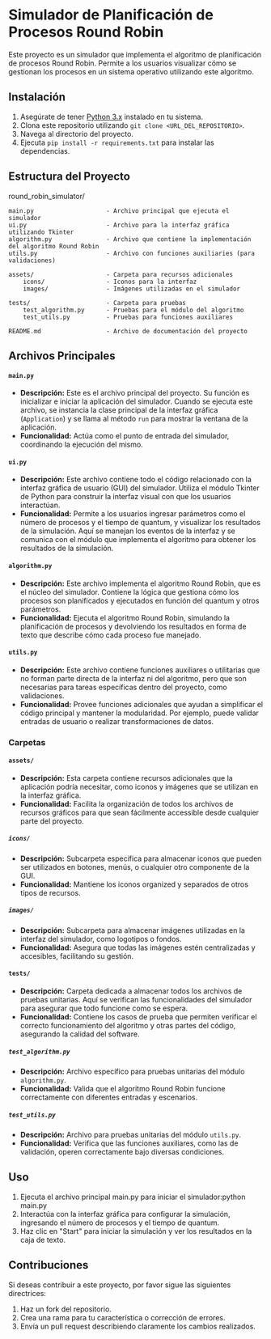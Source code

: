 # Simulador de Planificación de Procesos Round Robin

Este proyecto es un simulador que implementa el algoritmo de planificación de procesos Round Robin. Permite a los usuarios visualizar cómo se gestionan los procesos en un sistema operativo utilizando este algoritmo.

## Instalación

1. Asegúrate de tener [Python 3.x](https://www.python.org/downloads/) instalado en tu sistema.
2. Clona este repositorio utilizando `git clone <URL_DEL_REPOSITORIO>`.
3. Navega al directorio del proyecto.
4. Ejecuta `pip install -r requirements.txt` para instalar las dependencias.

## Estructura del Proyecto

round_robin_simulator/

    main.py                    - Archivo principal que ejecuta el simulador
    ui.py                      - Archivo para la interfaz gráfica utilizando Tkinter
    algorithm.py               - Archivo que contiene la implementación del algoritmo Round Robin
    utils.py                   - Archivo con funciones auxiliaries (para validaciones)

    assets/                    - Carpeta para recursos adicionales
        icons/                 - Iconos para la interfaz
        images/                - Imágenes utilizadas en el simulador

    tests/                     - Carpeta para pruebas
        test_algorithm.py      - Pruebas para el módulo del algoritmo
        test_utils.py          - Pruebas para funciones auxiliares

    README.md                  - Archivo de documentación del proyecto

## Archivos Principales

#### `main.py`

- **Descripción:**
  Este es el archivo principal del proyecto. Su función es inicializar e iniciar la aplicación del simulador. Cuando se ejecuta este archivo, se instancia la clase principal de la interfaz gráfica (`Application`) y se llama al método `run` para mostrar la ventana de la aplicación.
- **Funcionalidad:**
  Actúa como el punto de entrada del simulador, coordinando la ejecución del mismo.

#### `ui.py`

- **Descripción:**
  Este archivo contiene todo el código relacionado con la interfaz gráfica de usuario (GUI) del simulador. Utiliza el módulo Tkinter de Python para construir la interfaz visual con que los usuarios interactúan.
- **Funcionalidad:**
  Permite a los usuarios ingresar parámetros como el número de procesos y el tiempo de quantum, y visualizar los resultados de la simulación. Aquí se manejan los eventos de la interfaz y se comunica con el módulo que implementa el algoritmo para obtener los resultados de la simulación.

#### `algorithm.py`

- **Descripción:**
  Este archivo implementa el algoritmo Round Robin, que es el núcleo del simulador. Contiene la lógica que gestiona cómo los procesos son planificados y ejecutados en función del quantum y otros parámetros.
- **Funcionalidad:**
  Ejecuta el algoritmo Round Robin, simulando la planificación de procesos y devolviendo los resultados en forma de texto que describe cómo cada proceso fue manejado.

#### `utils.py`

- **Descripción:**
  Este archivo contiene funciones auxiliares o utilitarias que no forman parte directa de la interfaz ni del algoritmo, pero que son necesarias para tareas específicas dentro del proyecto, como validaciones.
- **Funcionalidad:**
  Provee funciones adicionales que ayudan a simplificar el código principal y mantener la modularidad. Por ejemplo, puede validar entradas de usuario o realizar transformaciones de datos.

### Carpetas

#### `assets/`

- **Descripción:**
  Esta carpeta contiene recursos adicionales que la aplicación podría necesitar, como iconos y imágenes que se utilizan en la interfaz gráfica.
- **Funcionalidad:**
  Facilita la organización de todos los archivos de recursos gráficos para que sean fácilmente accessible desde cualquier parte del proyecto.

##### `icons/`

- **Descripción:**
  Subcarpeta específica para almacenar iconos que pueden ser utilizados en botones, menús, o cualquier otro componente de la GUI.
- **Funcionalidad:**
  Mantiene los iconos organized y separados de otros tipos de recursos.

##### `images/`

- **Descripción:**
  Subcarpeta para almacenar imágenes utilizadas en la interfaz del simulador, como logotipos o fondos.
- **Funcionalidad:**
  Asegura que todas las imágenes estén centralizadas y accesibles, facilitando su gestión.

#### `tests/`

- **Descripción:**
  Carpeta dedicada a almacenar todos los archivos de pruebas unitarias. Aquí se verifican las funcionalidades del simulador para asegurar que todo funcione como se espera.
- **Funcionalidad:**
  Contiene los casos de prueba que permiten verificar el correcto funcionamiento del algoritmo y otras partes del código, asegurando la calidad del software.

##### `test_algorithm.py`

- **Descripción:**
  Archivo específico para pruebas unitarias del módulo `algorithm.py`.
- **Funcionalidad:**
  Valida que el algoritmo Round Robin funcione correctamente con diferentes entradas y escenarios.

##### `test_utils.py`

- **Descripción:**
  Archivo para pruebas unitarias del módulo `utils.py`.
- **Funcionalidad:**
  Verifica que las funciones auxiliares, como las de validación, operen correctamente bajo diversas condiciones.
## Uso
1. Ejecuta el archivo principal main.py para iniciar el simulador:python main.py
2. Interactúa con la interfaz gráfica para configurar la simulación, ingresando el número de procesos y el tiempo de quantum.
3. Haz clic en "Start" para iniciar la simulación y ver los resultados en la caja de texto.
## Contribuciones
  Si deseas contribuir a este proyecto, por favor sigue las siguientes directrices:

1. Haz un fork del repositorio.
2. Crea una rama para tu característica o corrección de errores.
3. Envía un pull request describiendo claramente los cambios realizados.